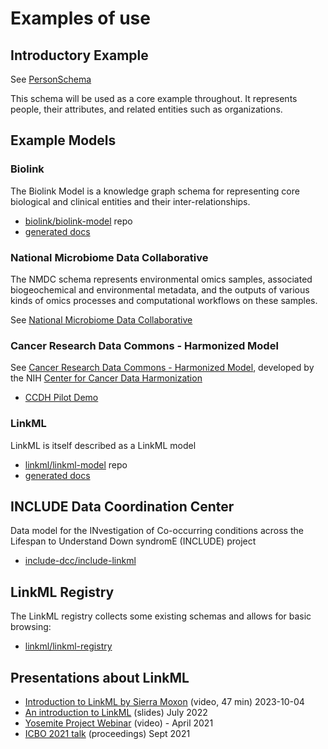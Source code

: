 # Examples of use

## Introductory Example

See [PersonSchema](https://github.com/linkml/linkml/tree/main/examples/PersonSchema)

This schema will be used as a core example throughout. It represents
people, their attributes, and related entities such as
organizations.

## Example Models

### Biolink

The Biolink Model is a knowledge graph schema for representing core biological and clinical entities and their inter-relationships.

 * [biolink/biolink-model](https://github.com/biolink/biolink-model) repo
 * [generated docs](https://biolink.github.io/biolink-model/)

### National Microbiome Data Collaborative

The NMDC schema represents environmental omics samples, associated
biogeochemical and environmental metadata, and the outputs of various
kinds of omics processes and computational workflows on these samples.

See [National Microbiome Data Collaborative](https://github.com/microbiomedata/nmdc-schema)

### Cancer Research Data Commons - Harmonized Model

See [Cancer Research Data Commons - Harmonized Model](https://cancerdhc.github.io/ccdhmodel/), developed by the NIH [Center for Cancer Data Harmonization](https://harmonization.datacommons.cancer.gov/)

* [CCDH Pilot Demo](https://docs.google.com/presentation/d/1bw2iY7yoyCAGCKYu21fcSHo7rWXZgbeVac2joTShpPg/edit#slide=id.g6c52a2e8d8_0_177)

### LinkML

LinkML is itself described as a LinkML model

 * [linkml/linkml-model](https://github.com/linkml/linkml-model) repo
 * [generated docs](https://linkml.io/linkml-model/docs/)

## INCLUDE Data Coordination Center

Data model for the INvestigation of Co-occurring conditions across the Lifespan to Understand Down syndromE (INCLUDE) project

* [include-dcc/include-linkml](https://github.com/include-dcc/include-linkml)

## LinkML Registry

The LinkML registry collects some existing schemas and allows for basic browsing:

 * [linkml/linkml-registry](https://linkml.io/linkml-registry/registry/)

## Presentations about LinkML

 * [Introduction to LinkML by Sierra Moxon](https://www.youtube.com/watch?v=nyNp09WYLzw&t=183s) (video, 47 min) 2023-10-04
 * [An introduction to LinkML](https://www.slideshare.net/cmungall/linkml-intro-july-2022pptx) (slides) July 2022
 * [Yosemite Project Webinar](https://www.youtube.com/watch?v=1cZu4kZ2ufQ) (video) - April 2021
 * [ICBO 2021 talk](http://ceur-ws.org/Vol-3073/paper24.pdf) (proceedings) Sept 2021
